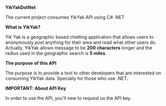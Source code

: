 <b>YikYakDotNet</b>

The current project consumes YikYak API using C# .NET

<b>What is YikYak?</b>

Yik Yak is a geographic based chatting application that allows users to anonymously post anything for their area and read what other users do. Actually, YikYak allows message to be <b>200 characters</b> longer and the radius used in the geographic search is <b>5 miles</b>.

<b>The purpose of this API</b>

The purpose is to provide a tool to other developers that are interested on consuming YikYak data. Specially for those who use .NET.

<b>IMPORTANT: About API Key</b>

In order to use the API, you'll new to request us the API key.








